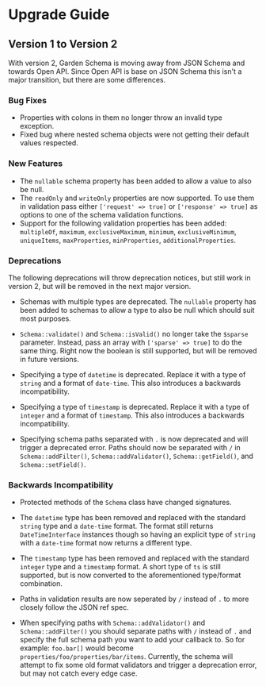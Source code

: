 # Upgrade Guide

## Version 1 to Version 2

With version 2, Garden Schema is moving away from JSON Schema and towards Open API. Since Open API is base on JSON Schema this isn't a major transition, but there are some differences.

### Bug Fixes

- Properties with colons in them no longer throw an invalid type exception.
- Fixed bug where nested schema objects were not getting their default values respected. 

### New Features

- The `nullable` schema property has been added to allow a value to also be null.
- The `readOnly` and `writeOnly` properties are now supported. To use them in validation pass either `['request' => true]` or `['response' => true]` as options to one of the schema validation functions.
- Support for the following validation properties has been added: `multipleOf`, `maximum`, `exclusiveMaximum`, `minimum`, `exclusiveMinimum`, `uniqueItems`, `maxProperties`, `minProperties`, `additionalProperties`.

### Deprecations

The following deprecations will throw deprecation notices, but still work in version 2, but will be removed in the next major version.

- Schemas with multiple types are deprecated. The `nullable` property has been added to schemas to allow a type to also be null which should suit most purposes.

- `Schema::validate()` and `Schema::isValid()` no longer take the `$sparse` parameter. Instead, pass an array with `['sparse' => true]` to do the same thing. Right now the boolean is still supported, but will be removed in future versions.

- Specifying a type of `datetime` is deprecated. Replace it with a type of `string` and a format of `date-time`. This also introduces a backwards incompatibility.

- Specifying a type of `timestamp` is deprecated. Replace it with a type of `integer` and a format of `timestamp`. This also introduces a backwards incompatibility. 

- Specifying schema paths separated with `.` is now deprecated and will trigger a deprecated error. Paths should now be separated with `/` in `Schema::addFilter()`, `Schema::addValidator()`, `Schema::getField()`, and `Schema::setField()`.

### Backwards Incompatibility

- Protected methods of the `Schema` class have changed signatures.

- The `datetime` type has been removed and replaced with the standard `string` type and a `date-time` format. The format still returns `DateTimeInterface` instances though so having an explicit type of `string` with a `date-time` format now returns a different type.

- The `timestamp` type has been removed and replaced with the standard `integer` type and a `timestamp` format. A short type of `ts` is still supported, but is now converted to the aforementioned type/format combination.

- Paths in validation results are now seperated by `/` instead of `.` to more closely follow the JSON ref spec.

- When specifying paths with `Schema::addValidator()` and `Schema::addFilter()` you should separate paths with `/` instead of `.` and specify the full schema path you want to add your callback to. So for example: `foo.bar[]` would become `properties/foo/properties/bar/items`. Currently, the schema will attempt to fix some old format validators and trigger a deprecation error, but may not catch every edge case.
